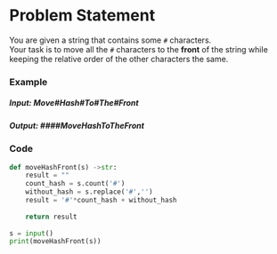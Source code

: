 # Problem Statement

You are given a string that contains some `#` characters.  
Your task is to move all the `#` characters to the **front** of the string while keeping the relative order of the other characters the same.
### Example
##### Input: Move#Hash#To#The#Front
##### Output: ####MoveHashToTheFront

### Code
```python
def moveHashFront(s) ->str:
    result = ""
    count_hash = s.count('#')
    without_hash = s.replace('#','')
    result = '#'*count_hash + without_hash
    
    return result
    
s = input()
print(moveHashFront(s))
```
